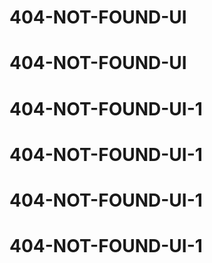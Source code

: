 # 404-NOT-FOUND-UI
# 404-NOT-FOUND-UI
# 404-NOT-FOUND-UI-1
# 404-NOT-FOUND-UI-1
# 404-NOT-FOUND-UI-1
# 404-NOT-FOUND-UI-1
